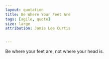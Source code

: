 ```yaml
---
layout: quotation
title: Be Where Your Feet Are
tags: [agile, quote]
size: large
attribution: Jamie Lee Curtis


---
```


Be where your feet are, not where your head is.
